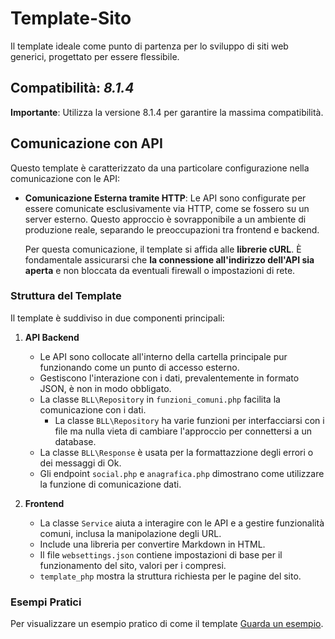 
# Template-Sito

Il template ideale come punto di partenza per lo sviluppo di siti web generici, progettato per essere flessibile.

## Compatibilità: *8.1.4*
**Importante**: Utilizza la versione 8.1.4 per garantire la massima compatibilità.

## Comunicazione con API
Questo template è caratterizzato da una particolare configurazione nella comunicazione con le API:
- **Comunicazione Esterna tramite HTTP**: Le API sono configurate per essere comunicate esclusivamente via HTTP, come se fossero su un server esterno. Questo approccio è sovrapponibile a un ambiente di produzione reale, separando le preoccupazioni tra frontend e backend.

    Per questa comunicazione, il template si affida alle **librerie cURL**. È fondamentale assicurarsi che **la connessione all'indirizzo dell'API sia aperta** e non bloccata da eventuali firewall o impostazioni di rete.

### Struttura del Template
Il template è suddiviso in due componenti principali:

1. **API Backend**
   - Le API sono collocate all'interno della cartella principale pur funzionando come un punto di accesso esterno.
   - Gestiscono l'interazione con i dati, prevalentemente in formato JSON, è non in modo obbligato.
    - La classe `BLL\Repository` in `funzioni_comuni.php` facilita la comunicazione con i dati.
        - La classe `BLL\Repository` ha varie funzioni per interfacciarsi con i file ma nulla vieta di cambiare l'approccio per connettersi a un database.
    - La classe `BLL\Response` è usata per la formattazzione degli errori o dei messaggi di Ok.
   - Gli endpoint `social.php` e `anagrafica.php` dimostrano come utilizzare la funzione di comunicazione dati.

2. **Frontend**
   - La classe `Service` aiuta a interagire con le API e a gestire funzionalità comuni, inclusa la manipolazione degli URL.
   - Include una libreria per convertire Markdown in HTML.
   - Il file `websettings.json` contiene impostazioni di base per il funzionamento del sito, valori per i <meta> compresi.
   - `template_php` mostra la struttura richiesta per le pagine del sito.


### Esempi Pratici

Per visualizzare un esempio pratico di come il template [Guarda un esempio](https://occhioalmondo.altervista.org/template-sito/).